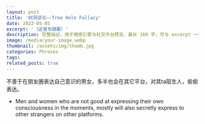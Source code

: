```yaml
---
layout: post
title: '树洞谬论——Tree Hole Fallacy'
date: 2022-05-05
excerpt: '（这里写摘要）'
description: 完整描述，用于搜索引擎与社交平台预览，最长 160 字，可与 excerpt 一致
image: /media/your-image.webp
thumbnail: /assets/img/thumb.jpg
categories: Phrases
tags: 
related_posts: true
---
```


不善于在朋友圈表达自己意识的男女，多半也会在其它平台，对其ta陌生人，偷偷表达。

- Men and women who are not good at expressing their own consciousness in the moments, mostly will also secretly express to other strangers on other platforms.